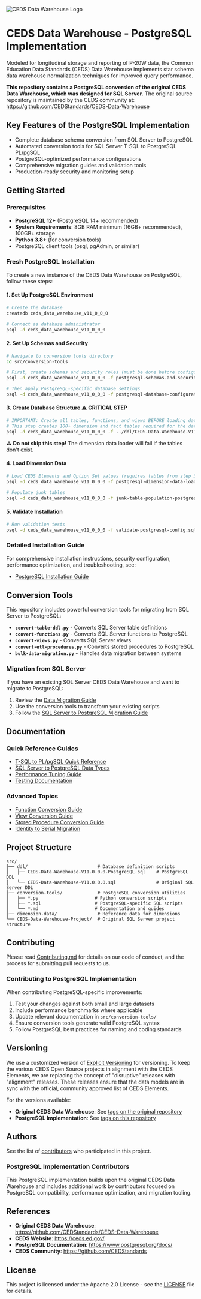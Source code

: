 ![CEDS Data Warehouse Logo](/res/CEDS-Data-Warehouse-Logo-Full-Medium.png "CEDS Data Warehouse")

# CEDS Data Warehouse - PostgreSQL Implementation
Modeled for longitudinal storage and reporting of P-20W data, the Common Education Data Standards (CEDS) Data Warehouse implements star schema data warehouse normalization techniques for improved query performance.

**This repository contains a PostgreSQL conversion of the original CEDS Data Warehouse, which was designed for SQL Server.** The original source repository is maintained by the CEDS community at: https://github.com/CEDStandards/CEDS-Data-Warehouse

## Key Features of the PostgreSQL Implementation

- Complete database schema conversion from SQL Server to PostgreSQL
- Automated conversion tools for SQL Server T-SQL to PostgreSQL PL/pgSQL
- PostgreSQL-optimized performance configurations
- Comprehensive migration guides and validation tools
- Production-ready security and monitoring setup

## Getting Started

### Prerequisites

- **PostgreSQL 12+** (PostgreSQL 14+ recommended)
- **System Requirements**: 8GB RAM minimum (16GB+ recommended), 100GB+ storage
- **Python 3.8+** (for conversion tools)
- PostgreSQL client tools (psql, pgAdmin, or similar)

### Fresh PostgreSQL Installation

To create a new instance of the CEDS Data Warehouse on PostgreSQL, follow these steps:

#### 1. Set Up PostgreSQL Environment
```bash
# Create the database
createdb ceds_data_warehouse_v11_0_0_0

# Connect as database administrator
psql -d ceds_data_warehouse_v11_0_0_0
```

#### 2. Set Up Schemas and Security
```bash
# Navigate to conversion tools directory
cd src/conversion-tools

# First, create schemas and security roles (must be done before configuration)
psql -d ceds_data_warehouse_v11_0_0_0 -f postgresql-schemas-and-security.sql

# Then apply PostgreSQL-specific database settings
psql -d ceds_data_warehouse_v11_0_0_0 -f postgresql-database-configuration.sql
```

#### 3. Create Database Structure ⚠️ CRITICAL STEP
```bash
# IMPORTANT: Create all tables, functions, and views BEFORE loading data
# This step creates 100+ dimension and fact tables required for the data warehouse
psql -d ceds_data_warehouse_v11_0_0_0 -f ../ddl/CEDS-Data-Warehouse-V11.0.0.0-PostgreSQL.sql
```

**⚠️ Do not skip this step!** The dimension data loader will fail if the tables don't exist.

#### 4. Load Dimension Data
```bash
# Load CEDS Elements and Option Set values (requires tables from step 3)
psql -d ceds_data_warehouse_v11_0_0_0 -f postgresql-dimension-data-loader.sql

# Populate junk tables
psql -d ceds_data_warehouse_v11_0_0_0 -f junk-table-population-postgresql.sql
```

#### 5. Validate Installation
```bash
# Run validation tests
psql -d ceds_data_warehouse_v11_0_0_0 -f validate-postgresql-config.sql
```

### Detailed Installation Guide

For comprehensive installation instructions, security configuration, performance optimization, and troubleshooting, see:
- [PostgreSQL Installation Guide](src/conversion-tools/postgresql-installation-guide.md)

## Conversion Tools

This repository includes powerful conversion tools for migrating from SQL Server to PostgreSQL:

- **`convert-table-ddl.py`** - Converts SQL Server table definitions
- **`convert-functions.py`** - Converts SQL Server functions to PostgreSQL
- **`convert-views.py`** - Converts SQL Server views  
- **`convert-etl-procedures.py`** - Converts stored procedures to PostgreSQL
- **`bulk-data-migration.py`** - Handles data migration between systems

### Migration from SQL Server

If you have an existing SQL Server CEDS Data Warehouse and want to migrate to PostgreSQL:

1. Review the [Data Migration Guide](src/conversion-tools/data-migration-guide.md)
2. Use the conversion tools to transform your existing scripts
3. Follow the [SQL Server to PostgreSQL Migration Guide](src/conversion-tools/sql-server-to-postgresql-security-guide.md)

## Documentation

### Quick Reference Guides
- [T-SQL to PL/pgSQL Quick Reference](src/conversion-tools/tsql-to-plpgsql-quick-reference.md)
- [SQL Server to PostgreSQL Data Types](src/conversion-tools/sql-server-to-postgresql-datatypes.md)
- [Performance Tuning Guide](src/conversion-tools/performance-tuning-guide.md)
- [Testing Documentation](src/conversion-tools/testing-documentation.md)

### Advanced Topics
- [Function Conversion Guide](src/conversion-tools/function-conversion-guide.md)
- [View Conversion Guide](src/conversion-tools/view-conversion-guide.md)
- [Stored Procedure Conversion Guide](src/conversion-tools/stored-procedure-conversion-guide.md)
- [Identity to Serial Migration](src/conversion-tools/identity-to-serial-guide.md)

## Project Structure

```
src/
├── ddl/                          # Database definition scripts
│   ├── CEDS-Data-Warehouse-V11.0.0.0-PostgreSQL.sql    # PostgreSQL DDL
│   └── CEDS-Data-Warehouse-V11.0.0.0.sql               # Original SQL Server DDL
├── conversion-tools/             # PostgreSQL conversion utilities
│   ├── *.py                     # Python conversion scripts
│   ├── *.sql                    # PostgreSQL-specific SQL scripts
│   └── *.md                     # Documentation and guides
├── dimension-data/               # Reference data for dimensions
└── CEDS-Data-Warehouse-Project/  # Original SQL Server project structure
```

## Contributing

Please read [Contributing.md](/Contributing.md) for details on our code of conduct, and the process for submitting pull requests to us.

### Contributing to PostgreSQL Implementation

When contributing PostgreSQL-specific improvements:

1. Test your changes against both small and large datasets
2. Include performance benchmarks where applicable
3. Update relevant documentation in `src/conversion-tools/`
4. Ensure conversion tools generate valid PostgreSQL syntax
5. Follow PostgreSQL best practices for naming and coding standards

## Versioning

We use a customized version of [Explicit Versioning](https://github.com/exadra37-versioning/explicit-versioning) for versioning. To keep the various CEDS Open Source projects in alignment with the CEDS Elements, we are replacing the concept of "disruptive" releases with "alignment" releases. These releases ensure that the data models are in sync with the official, community approved list of CEDS Elements.

For the versions available:
- **Original CEDS Data Warehouse**: See [tags on the original repository](https://github.com/CEDStandards/CEDS-Data-Warehouse/tags)
- **PostgreSQL Implementation**: See [tags on this repository](https://github.com/ringo380/CEDS-Data-Warehouse-Postgres/tags)

## Authors

See the list of [contributors](/Contributors.md) who participated in this project.

### PostgreSQL Implementation Contributors

This PostgreSQL implementation builds upon the original CEDS Data Warehouse and includes additional work by contributors focused on PostgreSQL compatibility, performance optimization, and migration tooling.

## References

- **Original CEDS Data Warehouse**: https://github.com/CEDStandards/CEDS-Data-Warehouse
- **CEDS Website**: https://ceds.ed.gov/
- **PostgreSQL Documentation**: https://www.postgresql.org/docs/
- **CEDS Community**: https://github.com/CEDStandards

## License

This project is licensed under the Apache 2.0 License - see the [LICENSE](LICENSE) file for details.

